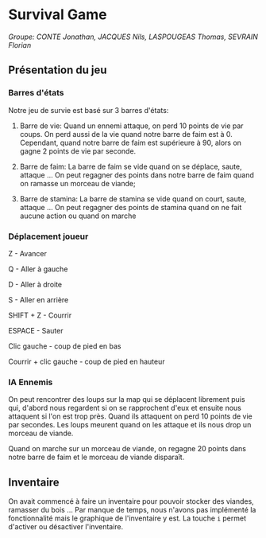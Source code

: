# Survival Game 
*Groupe: CONTE Jonathan, JACQUES Nils, LASPOUGEAS Thomas, SEVRAIN Florian*

## Présentation du jeu

### Barres d'états
Notre jeu de survie est basé sur 3 barres d'états:
1. Barre de vie:
Quand un ennemi attaque, on perd 10 points de vie par coups. On perd aussi de la vie quand notre barre de faim est à 0. Cependant, quand notre barre de faim est supérieure à 90, alors on gagne 2 points de vie par seconde.

2. Barre de faim:
La barre de faim se vide quand on se déplace, saute, attaque ... On peut regagner des points dans notre barre de faim quand on ramasse un morceau de viande;

3. Barre de stamina:
La barre de stamina se vide quand on court, saute, attaque ... On peut regagner des points de stamina quand on ne fait aucune action ou quand on marche

### Déplacement joueur
Z - Avancer

Q - Aller à gauche

D - Aller à droite

S - Aller en arrière

SHIFT + Z - Courrir

ESPACE - Sauter

Clic gauche - coup de pied en bas

Courrir + clic gauche - coup de pied en hauteur

### IA Ennemis
On peut rencontrer des loups sur la map qui se déplacent librement puis qui, d'abord nous regardent si on se rapprochent d'eux et ensuite nous attaquent si l'on est trop près. Quand ils attaquent on perd 10 points de vie par secondes. Les loups meurent quand on les attaque et ils nous drop un morceau de viande.

Quand on marche sur un morceau de viande, on regagne 20 points dans notre barre de faim et le morceau de viande disparaît.

## Inventaire
On avait commencé à faire un inventaire pour pouvoir stocker des viandes, ramasser du bois ... Par manque de temps, nous n'avons pas implémenté la fonctionnalité mais le graphique de l'inventaire y est.
La touche `i` permet d'activer ou désactiver l'inventaire.
